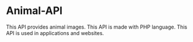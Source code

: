 # Animal-API
This API provides animal images. This API is made with PHP language. This API is used in applications and websites.
